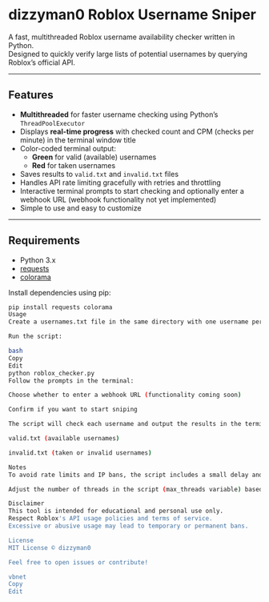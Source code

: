 # dizzyman0 Roblox Username Sniper

A fast, multithreaded Roblox username availability checker written in Python.  
Designed to quickly verify large lists of potential usernames by querying Roblox’s official API.

---

## Features

- **Multithreaded** for faster username checking using Python’s `ThreadPoolExecutor`  
- Displays **real-time progress** with checked count and CPM (checks per minute) in the terminal window title  
- Color-coded terminal output:  
  - **Green** for valid (available) usernames  
  - **Red** for taken usernames  
- Saves results to `valid.txt` and `invalid.txt` files  
- Handles API rate limiting gracefully with retries and throttling  
- Interactive terminal prompts to start checking and optionally enter a webhook URL (webhook functionality not yet implemented)  
- Simple to use and easy to customize  

---

## Requirements

- Python 3.x  
- [requests](https://pypi.org/project/requests/)  
- [colorama](https://pypi.org/project/colorama/)  

Install dependencies using pip:

```bash
pip install requests colorama
Usage
Create a usernames.txt file in the same directory with one username per line to check.

Run the script:

bash
Copy
Edit
python roblox_checker.py
Follow the prompts in the terminal:

Choose whether to enter a webhook URL (functionality coming soon)

Confirm if you want to start sniping

The script will check each username and output the results in the terminal with colors and save to:

valid.txt (available usernames)

invalid.txt (taken or invalid usernames)

Notes
To avoid rate limits and IP bans, the script includes a small delay and retries on rate limiting.

Adjust the number of threads in the script (max_threads variable) based on your internet speed and tolerance to rate limits.

Disclaimer
This tool is intended for educational and personal use only.
Respect Roblox's API usage policies and terms of service.
Excessive or abusive usage may lead to temporary or permanent bans.

License
MIT License © dizzyman0

Feel free to open issues or contribute!

vbnet
Copy
Edit
